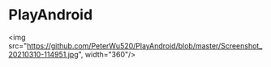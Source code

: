 # PlayAndroid
<img src="https://github.com/PeterWu520/PlayAndroid/blob/master/Screenshot_20210310-114951.jpg", width="360"/>
